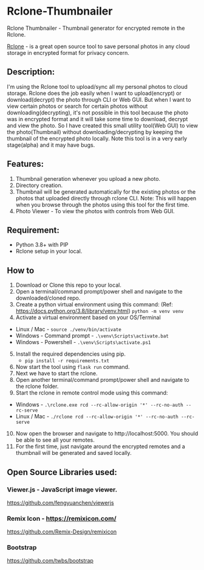 # Rclone-Thumbnailer
Rclone Thumbnailer - Thumbnail generator for encrypted remote in the Rclone.

[Rclone](https://github.com/rclone/rclone) - is a great open source tool to save personal photos in any cloud storage in encrypted format for privacy concern.

## Description:

I'm using the Rclone tool to upload/sync all my personal photos to cloud storage. Rclone does the job easily when I want to upload(encrypt) or download(decrypt) the photo through CLI or Web GUI. But when I want to view certain photos or search for certain photos without downloading(decrypting), it's not possible in this tool because the photo was in encrypted format and it will take some time to download, decrypt and view the photo. So I have created this small utility tool(Web GUI) to view the photo(Thumbnail) without downloading/decrypting by keeping the thumbnail of the encrypted photo locally. Note this tool is in a very early stage(alpha) and it may have bugs.

## Features:

1. Thumbnail generation whenever you upload a new photo.
2. Directory creation.
3. Thumbnail will be generated automatically for the existing photos or the photos that uploaded directly through rclone CLI. Note: This will happen when you browse through the photos using this tool for the first time.
4. Photo Viewer - To view the photos with controls from Web GUI.

## Requirement:

* Python 3.8+ with PIP
* Rclone setup in your local.

## How to 

1. Download or Clone this repo to your local.
2. Open a terminal/command prompt/power shell and navigate to the downloaded/cloned repo.
3. Create a python virtual environment using this command:  (Ref: https://docs.python.org/3.8/library/venv.html)
`python -m venv venv`
4. Activate a virtual environment based on your OS/Terminal
  - Linux / Mac - `source ./venv/bin/activate`
  - Windows - Command prompt - `.\venv\Scripts\activate.bat`
  - Windows - Powershell - `.\venv\Scripts\activate.ps1`
5. Install the required dependencies using pip.
    - `pip install -r requirements.txt`
6. Now start the tool using `flask run` command.
7. Next we have to start the rclone.
8. Open another terminal/command prompt/power shell and navigate to the rclone folder.
9. Start the rclone in remote control mode using this command:
  - Windows - `.\rclone.exe rcd --rc-allow-origin '*' --rc-no-auth --rc-serve`
  - Linux / Mac - `./rclone rcd --rc-allow-origin '*' --rc-no-auth --rc-serve`
10. Now open the browser and navigate to http://localhost:5000. You should be able to see all your remotes.
11. For the first time, just navigate around the encrypted remotes and a thumbnail will be generated and saved locally.

## Open Source Libraries used:

### Viewer.js - JavaScript image viewer.
https://github.com/fengyuanchen/viewerjs

### Remix Icon - https://remixicon.com/
https://github.com/Remix-Design/remixicon 

### Bootstrap
https://github.com/twbs/bootstrap
